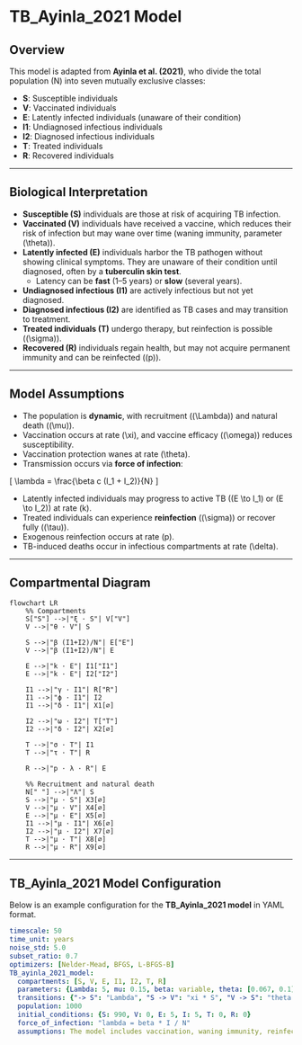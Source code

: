 # TB_Ayinla_2021 Model

## Overview  

This model is adapted from **Ayinla et al. (2021)**, who divide the total population \(N\) into seven mutually exclusive classes:

- **S**: Susceptible individuals  
- **V**: Vaccinated individuals  
- **E**: Latently infected individuals (unaware of their condition)  
- **I1**: Undiagnosed infectious individuals  
- **I2**: Diagnosed infectious individuals  
- **T**: Treated individuals  
- **R**: Recovered individuals  

---

## Biological Interpretation

- **Susceptible (S)** individuals are those at risk of acquiring TB infection.  
- **Vaccinated (V)** individuals have received a vaccine, which reduces their risk of infection but may wane over time (waning immunity, parameter \(\theta\)).  
- **Latently infected (E)** individuals harbor the TB pathogen without showing clinical symptoms. They are unaware of their condition until diagnosed, often by a **tuberculin skin test**.  
  - Latency can be **fast** (1–5 years) or **slow** (several years).  
- **Undiagnosed infectious (I1)** are actively infectious but not yet diagnosed.  
- **Diagnosed infectious (I2)** are identified as TB cases and may transition to treatment.  
- **Treated individuals (T)** undergo therapy, but reinfection is possible (\(\sigma\)).  
- **Recovered (R)** individuals regain health, but may not acquire permanent immunity and can be reinfected (\(p\)).  

---

## Model Assumptions

- The population is **dynamic**, with recruitment (\(\Lambda\)) and natural death (\(\mu\)).  
- Vaccination occurs at rate \(\xi\), and vaccine efficacy (\(\omega\)) reduces susceptibility.  
- Vaccination protection wanes at rate \(\theta\).  
- Transmission occurs via **force of infection**:

\[
\lambda = \frac{\beta c (I_1 + I_2)}{N}
\]

- Latently infected individuals may progress to active TB (\(E \to I_1\) or \(E \to I_2\)) at rate \(k\).  
- Treated individuals can experience **reinfection** (\(\sigma\)) or recover fully (\(\tau\)).  
- Exogenous reinfection occurs at rate \(p\).  
- TB-induced deaths occur in infectious compartments at rate \(\delta\).  

---

## Compartmental Diagram

```mermaid
flowchart LR
    %% Compartments
    S["S"] -->|"ξ · S"| V["V"]
    V -->|"θ · V"| S

    S -->|"β (I1+I2)/N"| E["E"]
    V -->|"β (I1+I2)/N"| E

    E -->|"k · E"| I1["I1"]
    E -->|"k · E"| I2["I2"]

    I1 -->|"γ · I1"| R["R"]
    I1 -->|"ϕ · I1"| I2
    I1 -->|"δ · I1"| X1[∅]

    I2 -->|"ω · I2"| T["T"]
    I2 -->|"δ · I2"| X2[∅]

    T -->|"σ · T"| I1
    T -->|"τ · T"| R

    R -->|"p · λ · R"| E

    %% Recruitment and natural death
    N[" "] -->|"Λ"| S
    S -->|"μ · S"| X3[∅]
    V -->|"μ · V"| X4[∅]
    E -->|"μ · E"| X5[∅]
    I1 -->|"μ · I1"| X6[∅]
    I2 -->|"μ · I2"| X7[∅]
    T -->|"μ · T"| X8[∅]
    R -->|"μ · R"| X9[∅]
```


---

## TB_Ayinla_2021 Model Configuration

Below is an example configuration for the **TB_Ayinla_2021 model** in YAML format.

```yaml
timescale: 50
time_unit: years
noise_std: 5.0
subset_ratio: 0.7
optimizers: [Nelder-Mead, BFGS, L-BFGS-B]
TB_ayinla_2021_model:   
  compartments: [S, V, E, I1, I2, T, R]
  parameters: {Lambda: 5, mu: 0.15, beta: variable, theta: [0.067, 0.1], xi: [0.0, 0.1, 0.98, 0.95], omega: [0.0, 1.0], k: 0.02, tau: [1.5, 3.5], delta: 0.12, sigma: [0.0, 1.0], p: [0.0, 1.0]}
  transitions: {"-> S": "Lambda", "S -> V": "xi * S", "V -> S": "theta * V", "S -> E": "(1 - omega) * Lambda * S", "V -> E": "(1 - omega) * Lambda * V", "E -> I": "k * E + p * Lambda * E", "I -> R": "tau * I", "I ->": "delta * I", "T -> I": "sigma * T", "T -> R": "tau * T", "S ->": "mu * S", "V ->": "mu * V", "E ->": "mu * E", "I ->": "mu * I", "T ->": "mu * T", "R ->": "mu * R"}
  population: 1000
  initial_conditions: {S: 990, V: 0, E: 5, I: 5, T: 0, R: 0}
  force_of_infection: "lambda = beta * I / N"
  assumptions: The model includes vaccination, waning immunity, reinfection among treated individuals, and exogenous re-infection. The population is dynamic, with recruitment (Λ) and natural death (μ). Vaccine efficacy reduces infection risk by factor (ω). Recovery does not always confer full immunity due to reinfection processes.
```